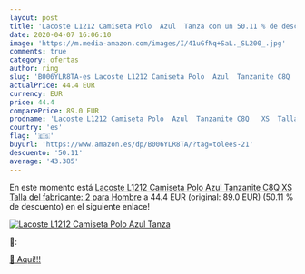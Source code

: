 ```yaml
---
layout: post
title: 'Lacoste L1212 Camiseta Polo  Azul  Tanza con un 50.11 % de descuento'
date: 2020-04-07 16:06:10
image: 'https://m.media-amazon.com/images/I/41uGfNq+SaL._SL200_.jpg'
comments: true
category: ofertas
author: ring
slug: 'B006YLR8TA-es Lacoste L1212 Camiseta Polo  Azul  Tanzanite C8Q   XS  Talla del fabricante: 2  para Hombre'
actualPrice: 44.4 EUR
currency: EUR
price: 44.4
comparePrice: 89.0 EUR
prodname: 'Lacoste L1212 Camiseta Polo  Azul  Tanzanite C8Q   XS  Talla del fabricante: 2  para Hombre'
country: 'es'
flag: '🇪🇸'
buyurl: 'https://www.amazon.es/dp/B006YLR8TA/?tag=tolees-21'
descuento: '50.11'
average: '43.385'
---
```


En este momento está [Lacoste L1212 Camiseta Polo  Azul  Tanzanite C8Q   XS  Talla del fabricante: 2  para Hombre](https://www.amazon.es/dp/B006YLR8TA/?tag=tolees-21) a 44.4 EUR (original: 89.0 EUR) (50.11 %  de descuento) en el siguiente enlace!

[![Lacoste L1212 Camiseta Polo  Azul  Tanza](https://m.media-amazon.com/images/I/41uGfNq+SaL._SL200_.jpg)](https://www.amazon.es/dp/B006YLR8TA/?tag=tolees-21)

🔎:


[🛒 Aquí!!!](https://www.amazon.es/dp/B006YLR8TA/?tag=tolees-21)

